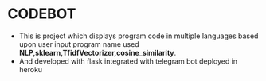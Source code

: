 # CODEBOT

- This is project which displays program code in multiple languages based upon user input program name used **NLP,sklearn,TfidfVectorizer,cosine_similarity**.
- And developed with flask integrated with telegram bot deployed in heroku
